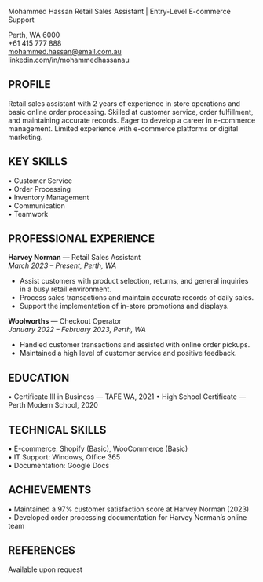 Mohammed Hassan
Retail Sales Assistant | Entry-Level E-commerce Support

Perth, WA 6000  
+61 415 777 888  
mohammed.hassan@email.com.au  
linkedin.com/in/mohammedhassanau

## PROFILE

Retail sales assistant with 2 years of experience in store operations and basic online order processing. Skilled at customer service, order fulfillment, and maintaining accurate records. Eager to develop a career in e-commerce management. Limited experience with e-commerce platforms or digital marketing.

## KEY SKILLS

• Customer Service  
• Order Processing  
• Inventory Management  
• Communication  
• Teamwork

## PROFESSIONAL EXPERIENCE

**Harvey Norman** — Retail Sales Assistant  
_March 2023 – Present, Perth, WA_

- Assist customers with product selection, returns, and general inquiries in a busy retail environment.
- Process sales transactions and maintain accurate records of daily sales.
- Support the implementation of in-store promotions and displays.

**Woolworths** — Checkout Operator  
_January 2022 – February 2023, Perth, WA_

- Handled customer transactions and assisted with online order pickups.
- Maintained a high level of customer service and positive feedback.

## EDUCATION

• Certificate III in Business — TAFE WA, 2021
• High School Certificate — Perth Modern School, 2020

## TECHNICAL SKILLS

• E-commerce: Shopify (Basic), WooCommerce (Basic)  
• IT Support: Windows, Office 365  
• Documentation: Google Docs

## ACHIEVEMENTS

• Maintained a 97% customer satisfaction score at Harvey Norman (2023)  
• Developed order processing documentation for Harvey Norman’s online team

## REFERENCES

Available upon request
